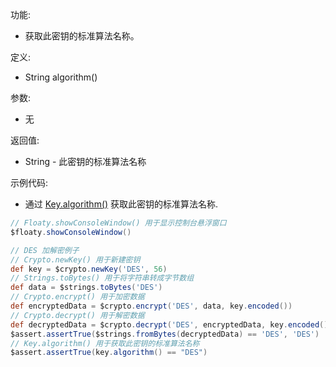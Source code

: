 功能:

+ 获取此密钥的标准算法名称。

定义:

+ String algorithm()

参数:

+ 无

返回值:

+ String - 此密钥的标准算法名称

示例代码:

+ 通过 [Key.algorithm()](/API/Crypto/Key/README.md?id=algorithm) 获取此密钥的标准算法名称.

```groovy
// Floaty.showConsoleWindow() 用于显示控制台悬浮窗口
$floaty.showConsoleWindow()

// DES 加解密例子
// Crypto.newKey() 用于新建密钥
def key = $crypto.newKey('DES', 56)
// Strings.toBytes() 用于将字符串转成字节数组
def data = $strings.toBytes('DES')
// Crypto.encrypt() 用于加密数据
def encryptedData = $crypto.encrypt('DES', data, key.encoded())
// Crypto.decrypt() 用于解密数据
def decryptedData = $crypto.decrypt('DES', encryptedData, key.encoded())
$assert.assertTrue($strings.fromBytes(decryptedData) == 'DES', 'DES')
// Key.algorithm() 用于获取此密钥的标准算法名称
$assert.assertTrue(key.algorithm() == "DES")
```